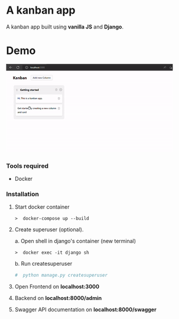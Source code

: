 # A kanban app

A kanban app built using **vanilla JS** and **Django**.

# Demo

![Kanban app demo](demo.gif)

### Tools required

-  Docker

### Installation

1. Start docker container
   ```docker
   >  docker-compose up --build
   ```
2. Create superuser (optional).

   a. Open shell in django's container (new terminal)

   ```docker
   >  docker exec -it django sh
   ```

   b. Run createsuperuser

   ```python
   #  python manage.py createsuperuser
   ```

3. Open Frontend on **localhost:3000**
4. Backend on **localhost:8000/admin**
5. Swagger API documentation on **localhost:8000/swagger**
